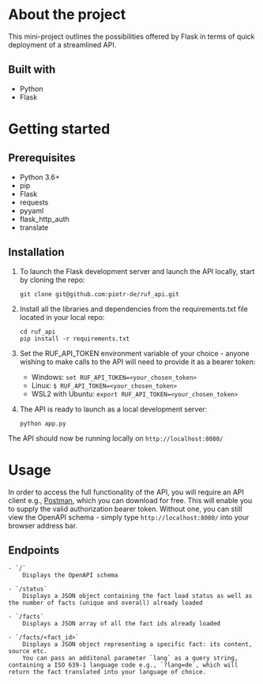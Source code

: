 # About the project
This mini-project outlines the possibilities offered by Flask in terms of quick deployment of a streamlined API.

## Built with
- Python
- Flask

# Getting started

## Prerequisites
- Python 3.6+
- pip
- Flask
- requests
- pyyaml
- flask_http_auth
- translate

## Installation

1. To launch the Flask development server and launch the API locally, start by cloning the repo:

    `git clone git@github.com:piotr-de/ruf_api.git`


2. Install all the libraries and dependencies from the requirements.txt file located in your local repo:

    ```
    cd ruf_api
    pip install -r requirements.txt
    ```


3. Set the RUF_API_TOKEN environment variable of your choice - anyone wishing to make calls to the API will need to provide it as a bearer token:

    - Windows:
        `set RUF_API_TOKEN=<your_chosen_token>`
    - Linux:
        `$ RUF_API_TOKEN=<your_chosen_token>`
    - WSL2 with Ubuntu:
        `export RUF_API_TOKEN=<your_chosen_token>`


4. The API is ready to launch as a local development server:

    `python app.py`

The API should now be running locally on `http://localhost:8080/`

# Usage

In order to access the full functionality of the API, you will require an API client e.g., [Postman](https://www.postman.com), which you can download for free. This will enable you to supply the valid authorization bearer token. Without one, you can still view the OpenAPI schema - simply type `http://localhost:8080/` into your browser address bar.

## Endpoints

    - `/`
        Displays the OpenAPI schema

    - `/status`
        Displays a JSON object containing the fact load status as well as the number of facts (unique and overall) already loaded

    - `/facts`
        Displays a JSON array of all the fact ids already loaded

    - `/facts/<fact_id>`
        Displays a JSON object representing a specific fact: its content, source etc.
        You can pass an additonal parameter `lang` as a query string, containing a ISO 639-1 language code e.g., `?lang=de`, which will return the fact translated into your language of choice.

